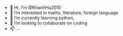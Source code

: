 - 👋 Hi, I’m @KhanhHa2010
- 👀 I’m interested in maths, literature, foreign language
- 🌱 I’m currently learning python, 
- 💞️ I’m looking to collaborate on coding
- 📫 ...

<!---
KhanhHa2010/KhanhHa2010 is a ✨ special ✨ repository because its `README.md` (this file) appears on your GitHub profile.
You can click the Preview link to take a look at your changes.
--->
